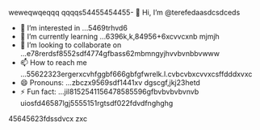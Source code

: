 weweqwqeqqq    qqqqs54455454455- 👋 Hi, I’m @terefedaasdcsdceds
- 👀 I’m interested in ...5469trhvd6
- 🌱 I’m currently learning ...6396k,k,84956+6xcvvcxnb mjmjh
- 💞️ I’m looking to collaborate on ...e78rerdsf8552sdf4774gfbass62mbmngyjhvvbvnbbvwww
- 📫 How to reach me ...55622323ergerxcvhfggbf666gbfgfwrelk.l.cvbcvbxcvvxcsffdddxvxc
- 😄 Pronouns: ...zbczx9569sdf1441xv dgscgf,jkj23hetd
- ⚡ Fun fact: ...jil8152541156478585596gfbvbvbvbvnvb
uiosfd46587lgj5555151rgtsdf022fdvdfnghghg
<!---s555555dgf47448533662453
--->
45645623fdssdvcx
zxc
